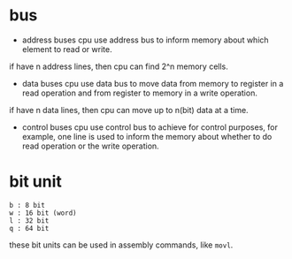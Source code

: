 # bus 

- address buses
cpu use address bus to inform memory about which element to read or write.

if have n address lines, then cpu can find 2^n memory cells.

- data buses
cpu use data bus to move data from memory to register in a read operation and from register to memory in a write operation.

if have n data lines, then cpu can move up to n(bit) data at a time.

- control buses
cpu use control bus to achieve for control purposes, for example, one line is used to inform the memory about whether to do read operation or the write operation.

# bit unit

```
b : 8 bit
w : 16 bit (word)
l : 32 bit 
q : 64 bit
```
these bit units can be used in assembly commands, like `movl`.

